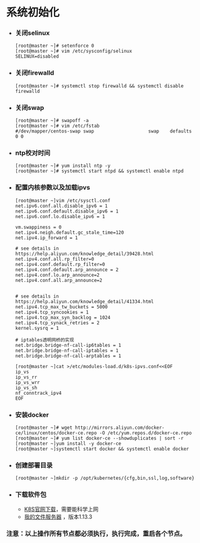 # 系统初始化	

* ### 关闭selinux

  ```
  [root@master ~]# setenforce 0
  [root@master ~]# vim /etc/sysconfig/selinux 
  SELINUX=disabled
  ```

* ### 关闭firewalld

  ```
  [root@master ~]# systemctl stop firewalld && systemctl disable firewalld
  ```

* ### 关闭swap

  ```
  [root@master ~]# swapoff -a
  [root@master ~]# vim /etc/fstab 
  #/dev/mapper/centos-swap swap                    swap    defaults        0 0
  ```

* ### ntp校对时间

  ```
  [root@master ~]# yum install ntp -y
  [root@master ~]# systemctl start ntpd && systemctl enable ntpd
  ```



* ### 配置内核参数以及加载ipvs

  ```
  [root@master ~]vim /etc/sysctl.conf
  net.ipv6.conf.all.disable_ipv6 = 1
  net.ipv6.conf.default.disable_ipv6 = 1
  net.ipv6.conf.lo.disable_ipv6 = 1
  
  vm.swappiness = 0
  net.ipv4.neigh.default.gc_stale_time=120
  net.ipv4.ip_forward = 1
  
  # see details in https://help.aliyun.com/knowledge_detail/39428.html
  net.ipv4.conf.all.rp_filter=0
  net.ipv4.conf.default.rp_filter=0
  net.ipv4.conf.default.arp_announce = 2
  net.ipv4.conf.lo.arp_announce=2
  net.ipv4.conf.all.arp_announce=2
  
  
  # see details in https://help.aliyun.com/knowledge_detail/41334.html
  net.ipv4.tcp_max_tw_buckets = 5000
  net.ipv4.tcp_syncookies = 1
  net.ipv4.tcp_max_syn_backlog = 1024
  net.ipv4.tcp_synack_retries = 2
  kernel.sysrq = 1
  
  # iptables透明网桥的实现
  net.bridge.bridge-nf-call-ip6tables = 1
  net.bridge.bridge-nf-call-iptables = 1
  net.bridge.bridge-nf-call-arptables = 1
  ```

  ```
  [root@master ~]cat >/etc/modules-load.d/k8s-ipvs.conf<<EOF
  ip_vs
  ip_vs_rr
  ip_vs_wrr
  ip_vs_sh
  nf_conntrack_ipv4
  EOF
  ```

* ### 安装docker

  ```
  [root@master ~]# wget http://mirrors.aliyun.com/docker-ce/linux/centos/docker-ce.repo -O /etc/yum.repos.d/docker-ce.repo
  [root@master ~]# yum list docker-ce --showduplicates | sort -r
  [root@master ~]yum install -y docker-ce
  [root@master ~]systemctl start docker && systemctl enable docker
  ```

- ### 创建部署目录

  ```
  [root@master ~]mkdir -p /opt/kubernetes/{cfg,bin,ssl,log,software}
  ```

- ### 下载软件包

  - [K8S官网下载](https://github.com/kubernetes/kubernetes/blob/master/CHANGELOG-1.13.md#downloads-for-v1133)，需要能科学上网
  - [我的文件服务器](https://sw.hiecho.cn/k8s/k8s-install-v1.13.3.tar.gz) ，版本1.13.3

### 注意：以上操作所有节点都必须执行，执行完成，重启各个节点。


